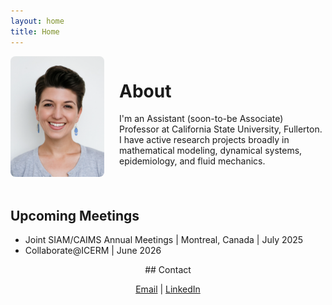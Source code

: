 ```yaml
---
layout: home
title: Home
---
```


<div style="display: flex; align-items: flex-start; gap: 1.5rem; flex-wrap: wrap;">
  <div style="flex: 0 0 150px;">
    <img src="/images/2022_0Kurianski_headshot.png" alt="Kristin Kurianski headshot" style="max-width: 100%; border-radius: 8px;" />
  </div>
  <div style="flex: 1; min-width: 250px;">
    <h1>About</h1>
    <p>I'm an Assistant (soon-to-be Associate) Professor at California State University, Fullerton. I have active research projects broadly in mathematical modeling, dynamical systems, epidemiology, and fluid mechanics.</p>
  </div>
</div>
<br />

## Upcoming Meetings
- Joint SIAM/CAIMS Annual Meetings \| Montreal, Canada \| July 2025
- Collaborate@ICERM \| June 2026

<center>
## Contact

[Email](mailto:kkurianski@fullerton.edu) \| [LinkedIn](https://www.linkedin.com/in/kristin-kurianski/)</center>
